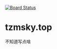 [![Board Status](https://dev.azure.com/tzmsky/4822d6e5-359f-41ff-b9c8-e2364eb99695/fcaec0e7-3b82-41aa-95d3-e02540182708/_apis/work/boardbadge/7f8cc458-a2b3-444d-a1d7-8541846daf24)](https://dev.azure.com/tzmsky/4822d6e5-359f-41ff-b9c8-e2364eb99695/_boards/board/t/fcaec0e7-3b82-41aa-95d3-e02540182708/Microsoft.RequirementCategory)
# tzmsky.top

不知道写点啥
